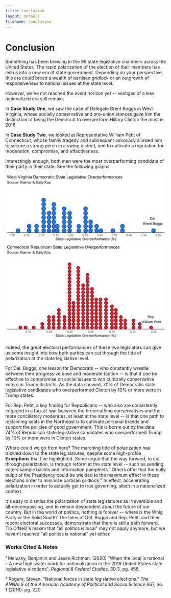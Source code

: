 ```yaml
---
title: Conclusion
layout: default
filename: conclusion
--- 
```


# Conclusion

Something has been brewing in the 99 state legislative chambers across the United States. The rapid polarization of the election of their members has led us into a new era of state government. Depending on your perspective, this era could breed a wealth of partisan gridlock or an outgrowth of responsiveness to national issues at the state level.

However, we've not reached the event horizon yet -- vestiges of a less nationalized era still remain. 

In **Case Study One**, we saw the case of Delegate Brent Boggs in West Virginia, whose socially conservative and pro-union stances gave him the distinction of being the Democrat to overperform Hillary Clinton the most in 2018. 

In **Case Study Two**, we looked at Representative William Petit of Connecticut, whose family tragedy and subsequent advocacy allowed him to secure a strong perch in a swing district, and to cultivate a reputation for moderation, compromise, and effectiveness. 

Interestingly enough, both men were the most overperforming candidate of their party in their state. See the following graphs:

![WV Dot](wvDotPlot.png)
![CT Dot](ctDotPlot.png)

Indeed, the great electoral performances of these two legislators can give us some insight into how both parties can cut through the tide of polarization at the state legislative level.

For Del. Boggs, one lesson for Democrats -- who constantly wrestle between their progressive base and moderate faction -- is that it _can_ be effective to compromise on social issues to win culturally conservative voters in Trump districts. As the data showed, 70% of Democratic state legislative candidates who overperformed Clinton by 10% or more were in Trump states. 

For Rep. Petit, a key finding for Republicans -- who also are consistently engaged in a tug-of-war between the firebreathing conservatives and the more conciliatory moderates, at least at the state level -- is that one path to reclaiming seats in the Northeast is to cultivate personal brands and support the policies of good government. This is borne out by the data: 74% of Republican state legislative candidates who overperformed Trump by 10% or more were in Clinton states. 

Where could we go from here? The marching tide of polarization has trickled down to the state legislatures, despite some high-profile **Exceptions** that I've highlighted. Some argue that the way forward, to cut through polarization, is through reform at the state level -- such as sending voters sample ballots and information pamphlets.¹ Others offer that the bully pulpit of the Presidency could be wielded to the maximum effect in these elections order to minimize partisan gridlock.² In effect, accelerating polarization in order to actually get to true governing, albeit in a nationalized context.

It's easy to dismiss the polarization of state legislatures as irreversible and all-encompassing, and to remain despondent about the future of our country. But in the world of politics, nothing is forever -- where is the Whig Party or the Solid South? The tales of Del. Boggs and Rep. Petit, and their recent electoral successes, demonstrate that there is still a path forward. Tip O'Neill's maxim that "all politics is local" may not apply anymore, but we haven't reached "all politics is national" yet either. 

### Works Cited & Notes

¹ Melusky, Benjamin and Jesse Richman. (2020) "When the local is national – A new high-water mark for nationalization in the 2018 United States state legislative elections", _Regional & Federal Studies_, 30:3, pg. 455.

² Rogers, Steven. "National forces in state legislative elections." _The ANNALS of the American Academy of Political and Social Science_ 667, no. 1 (2016): pg. 220

